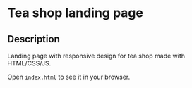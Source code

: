 # Tea shop landing page

## Description

Landing page with responsive design for tea shop made with HTML/CSS/JS.

Open <code>index.html</code> to see it in your browser.
